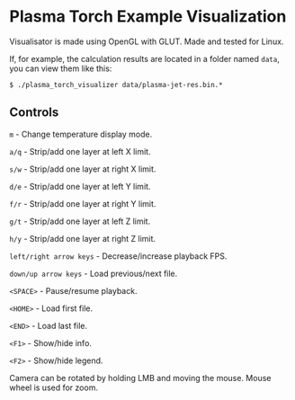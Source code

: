 # Plasma Torch Example Visualization
Visualisator is made using OpenGL with GLUT. Made and tested for Linux.

If, for example, the calculation results are located in a folder named `data`, you can view them like this:
```
$ ./plasma_torch_visualizer data/plasma-jet-res.bin.*
```

## Controls
`m` - Change temperature display mode.

`a/q` - Strip/add one layer at left X limit.

`s/w` - Strip/add one layer at right X limit.

`d/e` - Strip/add one layer at left Y limit.

`f/r` - Strip/add one layer at right Y limit.

`g/t` - Strip/add one layer at left Z limit.

`h/y` - Strip/add one layer at right Z limit.

`left/right arrow keys` - Decrease/increase playback FPS.

`down/up arrow keys` - Load previous/next file.

`<SPACE>` - Pause/resume playback.

`<HOME>` - Load first file.

`<END>` - Load last file.

`<F1>` - Show/hide info.

`<F2>` - Show/hide legend.

Camera can be rotated by holding LMB and moving the mouse. Mouse wheel is used for zoom.
